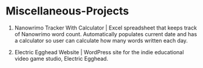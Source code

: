 # Miscellaneous-Projects

1. Nanowrimo Tracker With Calculator | 
Excel spreadsheet that keeps track of Nanowrimo word count. Automatically populates current date and has a calculator so user can calculate how many words written each day.

2. Electric Egghead Website |
WordPress site for the indie educational video game studio, Electric Egghead.
